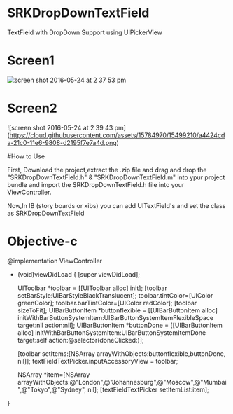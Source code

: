 # SRKDropDownTextField
TextField with DropDown Support using UIPickerView

# Screen1

![screen shot 2016-05-24 at 2 37 53 pm](https://cloud.githubusercontent.com/assets/15784970/15499346/5c8f8f6e-21c1-11e6-804f-f5321b985ab5.png)



# Screen2

![screen shot 2016-05-24 at 2 39 43 pm]
(https://cloud.githubusercontent.com/assets/15784970/15499210/a4424cda-21c0-11e6-9808-d2195f7e7a4d.png)


#How to Use

First, Download the project,extract the .zip file and drag and drop the "SRKDropDownTextField.h" & "SRKDropDownTextField.m"
into ypur project bundle and import the SRKDropDownTextField.h file into your ViewController.

Now,In IB (story boards or xibs) you can add UITextField's and set the class as SRKDropDownTextField

# Objective-c

@implementation ViewController

- (void)viewDidLoad {
    [super viewDidLoad];
    
    UIToolbar *toolbar = [[UIToolbar alloc] init];
    [toolbar setBarStyle:UIBarStyleBlackTranslucent];
    toolbar.tintColor=[UIColor greenColor];
    toolbar.barTintColor=[UIColor redColor];
    [toolbar sizeToFit];
    UIBarButtonItem *buttonflexible = [[UIBarButtonItem alloc] initWithBarButtonSystemItem:UIBarButtonSystemItemFlexibleSpace target:nil action:nil];
    UIBarButtonItem *buttonDone = [[UIBarButtonItem alloc] initWithBarButtonSystemItem:UIBarButtonSystemItemDone target:self action:@selector(doneClicked:)];
    
    [toolbar setItems:[NSArray arrayWithObjects:buttonflexible,buttonDone, nil]];
    textFieldTextPicker.inputAccessoryView = toolbar;
   

    NSArray *item=[NSArray arrayWithObjects:@"London",@"Johannesburg",@"Moscow",@"Mumbai",@"Tokyo",@"Sydney", nil];
    [textFieldTextPicker setItemList:item];
  
  
    
    
}

